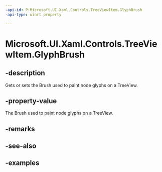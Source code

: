 ```yaml
---
-api-id: P:Microsoft.UI.Xaml.Controls.TreeViewItem.GlyphBrush
-api-type: winrt property

---
```

<!-- Property syntax.
public Brush GlyphBrush { get;  set; }
-->

# Microsoft.UI.Xaml.Controls.TreeViewItem.GlyphBrush


## -description

Gets or sets the Brush used to paint node glyphs on a TreeView.


## -property-value

The Brush used to paint node glyphs on a TreeView.


## -remarks


## -see-also


## -examples



